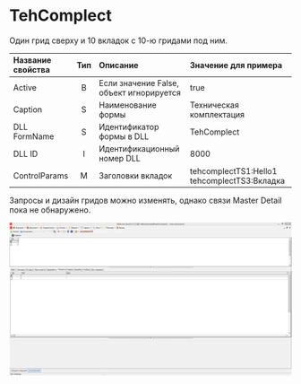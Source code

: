 # TehComplect

Один грид сверху и 10 вкладок с 10-ю гридами под ним.

| **Название свойства** | **Тип** | **Описание** | **Значение для примера** |
| :--- | :---: | :--- | :--- |
| Active | B | Если значение False, объект игнорируется | true |
| Caption | S | Наименование формы | Техническая комплектация |
| DLL FormName | S | Идентификатор формы в DLL | TehComplect |
| DLL ID | I | Идентификационный номер DLL | 8000 |
| ControlParams | M | Заголовки вкладок | tehcomplectTS1:Hello1 tehcomplectTS3:Вкладка |

Запросы и дизайн гридов можно изменять, однако связи Master Detail пока не обнаружено.

![](../../../.gitbook/assets/tehcomplect.png)

